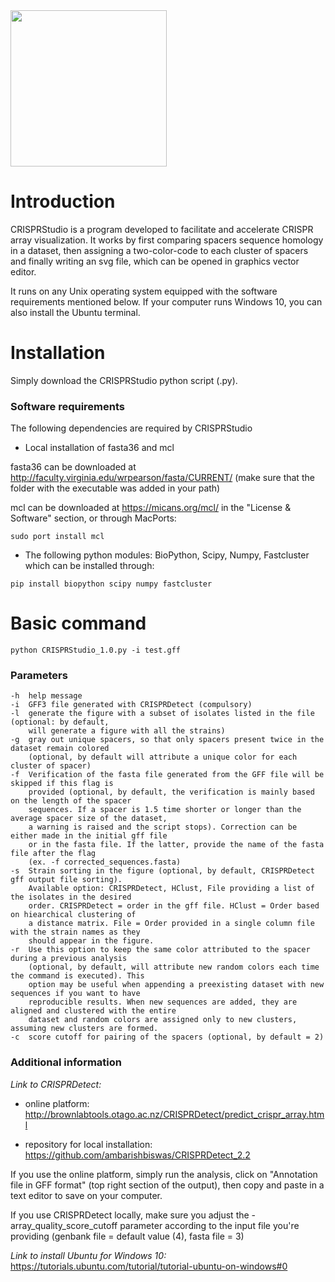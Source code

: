 <img src="https://github.com/moineaulab/CRISPRStudio/blob/master/CRISPRStudio_logo.png" width="250">

# Introduction

CRISPRStudio is a program developed to facilitate and accelerate CRISPR array visualization. It works by first comparing spacers sequence homology in a dataset, then assigning a two-color-code to each cluster of spacers and finally writing an svg file, which can be opened in graphics vector editor. 

It runs on any Unix operating system equipped with the software requirements mentioned below. If your computer runs Windows 10, you can also install the Ubuntu terminal.

# Installation

Simply download the CRISPRStudio python script (.py).

### Software requirements

The following dependencies are required by CRISPRStudio

- Local installation of fasta36 and mcl

fasta36 can be downloaded at http://faculty.virginia.edu/wrpearson/fasta/CURRENT/ (make sure that the folder with the executable was added in your path)

mcl can be downloaded at https://micans.org/mcl/ in the "License & Software" section, or through MacPorts:

```
sudo port install mcl
```

- The following python modules: BioPython, Scipy, Numpy, Fastcluster which can be installed through:

```
pip install biopython scipy numpy fastcluster
```

# Basic command

```
python CRISPRStudio_1.0.py -i test.gff
```

### Parameters

```
-h  help message
-i  GFF3 file generated with CRISPRDetect (compulsory)
-l  generate the figure with a subset of isolates listed in the file (optional: by default, 
    will generate a figure with all the strains)
-g  gray out unique spacers, so that only spacers present twice in the dataset remain colored 
    (optional, by default will attribute a unique color for each cluster of spacer)
-f  Verification of the fasta file generated from the GFF file will be skipped if this flag is 
    provided (optional, by default, the verification is mainly based on the length of the spacer 
    sequences. If a spacer is 1.5 time shorter or longer than the average spacer size of the dataset, 
    a warning is raised and the script stops). Correction can be either made in the initial gff file 
    or in the fasta file. If the latter, provide the name of the fasta file after the flag 
    (ex. -f corrected_sequences.fasta)
-s  Strain sorting in the figure (optional, by default, CRISPRDetect gff output file sorting). 
    Available option: CRISPRDetect, HClust, File providing a list of the isolates in the desired 
    order. CRISPRDetect = order in the gff file. HClust = Order based on hiearchical clustering of 
    a distance matrix. File = Order provided in a single column file with the strain names as they 
    should appear in the figure.
-r  Use this option to keep the same color attributed to the spacer during a previous analysis 
    (optional, by default, will attribute new random colors each time the command is executed). This 
    option may be useful when appending a preexisting dataset with new sequences if you want to have 
    reproducible results. When new sequences are added, they are aligned and clustered with the entire 
    dataset and random colors are assigned only to new clusters, assuming new clusters are formed.
-c  score cutoff for pairing of the spacers (optional, by default = 2)
```

### Additional information

_Link to CRISPRDetect:_

-  online platform: http://brownlabtools.otago.ac.nz/CRISPRDetect/predict_crispr_array.html

-  repository for local installation: https://github.com/ambarishbiswas/CRISPRDetect_2.2

If you use the online platform, simply run the analysis, click on "Annotation file in GFF format" (top right section of the output), then copy and paste in a text editor to save on your computer.

If you use CRISPRDetect locally, make sure you adjust the -array_quality_score_cutoff parameter according to the input file you're providing (genbank file = default value (4), fasta file = 3)

_Link to install Ubuntu for Windows 10:_ https://tutorials.ubuntu.com/tutorial/tutorial-ubuntu-on-windows#0
